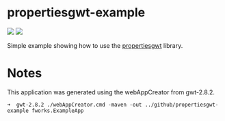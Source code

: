 # propertiesgwt-example

[![](https://img.shields.io/travis/fworks/propertiesgwt-example/master.svg)](https://travis-ci.org/fworks/propertiesgwt-example)
[![](https://img.shields.io/github/license/fworks/propertiesgwt-example.svg)](#)

Simple example showing how to use the [propertiesgwt](https://github.com/fworks/propertiesgwt) library.

# Notes

This application was generated using the webAppCreator from gwt-2.8.2.

```
➜  gwt-2.8.2 ./webAppCreator.cmd -maven -out ../github/propertiesgwt-example fworks.ExampleApp
```

            

